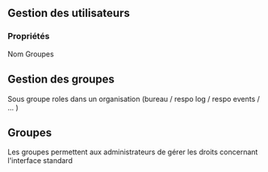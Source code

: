## Gestion des utilisateurs

### Propriétés
  Nom
  Groupes

## Gestion des groupes

Sous groupe
  roles dans un organisation (bureau / respo log / respo events / ... )



## Groupes

Les groupes permettent aux administrateurs de gérer les droits concernant l'interface standard
